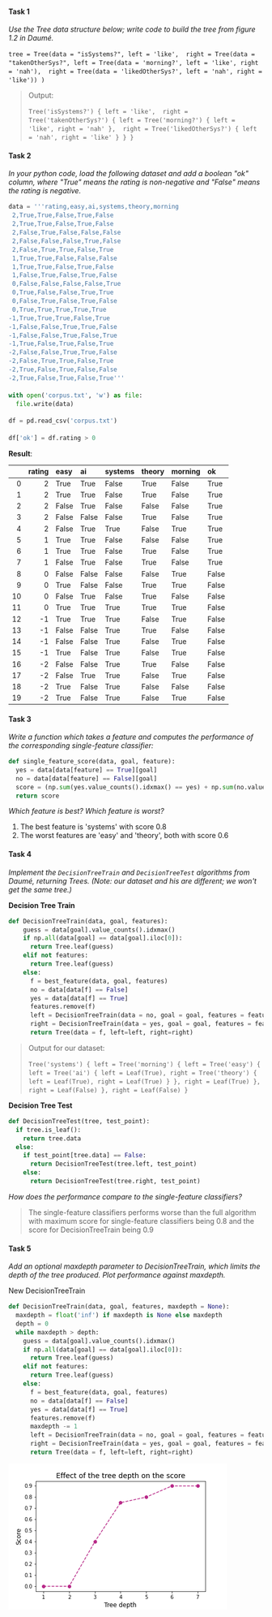 #### Task 1
*Use the Tree data structure below; write code to build the tree from figure 1.2 in Daumé.*
   
`tree = Tree(data = "isSystems?", left = 'like', 
            right = Tree(data = "takenOtherSys?", left = Tree(data = 'morning?', left = 'like', right = 'nah'), 
            right = Tree(data = 'likedOtherSys?', left = 'nah', right = 'like')) )`
                                                       
> Output:
>
> `Tree('isSystems?') { left = 'like', 
                     right = Tree('takenOtherSys?') { left = Tree('morning?') { left = 'like', right = 'nah' }, 
                     right = Tree('likedOtherSys?') { left = 'nah', right = 'like' } } }`
  
#### Task 2
*In your python code, load the following dataset and add a boolean "ok" column, where "True" means the rating is non-negative and "False" means the rating is negative.*

```python 
data = '''rating,easy,ai,systems,theory,morning
 2,True,True,False,True,False
 2,True,True,False,True,False
 2,False,True,False,False,False
 2,False,False,False,True,False
 2,False,True,True,False,True
 1,True,True,False,False,False
 1,True,True,False,True,False
 1,False,True,False,True,False
 0,False,False,False,False,True
 0,True,False,False,True,True
 0,False,True,False,True,False
 0,True,True,True,True,True
-1,True,True,True,False,True
-1,False,False,True,True,False
-1,False,False,True,False,True
-1,True,False,True,False,True
-2,False,False,True,True,False
-2,False,True,True,False,True
-2,True,False,True,False,False
-2,True,False,True,False,True'''

with open('corpus.txt', 'w') as file:
  file.write(data)
  
df = pd.read_csv('corpus.txt')

df['ok'] = df.rating > 0 

```
**Result**:

|    |   rating | easy   | ai    | systems   | theory   | morning   | ok    |
|---:|---------:|:-------|:------|:----------|:---------|:----------|:------|
|  0 |        2 | True   | True  | False     | True     | False     | True  |
|  1 |        2 | True   | True  | False     | True     | False     | True  |
|  2 |        2 | False  | True  | False     | False    | False     | True  |
|  3 |        2 | False  | False | False     | True     | False     | True  |
|  4 |        2 | False  | True  | True      | False    | True      | True  |
|  5 |        1 | True   | True  | False     | False    | False     | True  |
|  6 |        1 | True   | True  | False     | True     | False     | True  |
|  7 |        1 | False  | True  | False     | True     | False     | True  |
|  8 |        0 | False  | False | False     | False    | True      | False |
|  9 |        0 | True   | False | False     | True     | True      | False |
| 10 |        0 | False  | True  | False     | True     | False     | False |
| 11 |        0 | True   | True  | True      | True     | True      | False |
| 12 |       -1 | True   | True  | True      | False    | True      | False |
| 13 |       -1 | False  | False | True      | True     | False     | False |
| 14 |       -1 | False  | False | True      | False    | True      | False |
| 15 |       -1 | True   | False | True      | False    | True      | False |
| 16 |       -2 | False  | False | True      | True     | False     | False |
| 17 |       -2 | False  | True  | True      | False    | True      | False |
| 18 |       -2 | True   | False | True      | False    | False     | False |
| 19 |       -2 | True   | False | True      | False    | True      | False |


#### Task 3
*Write a function which takes a feature and computes the performance of the corresponding single-feature classifier:*

```python
def single_feature_score(data, goal, feature):
  yes = data[data[feature] == True][goal]
  no = data[data[feature] == False][goal]
  score = (np.sum(yes.value_counts().idxmax() == yes) + np.sum(no.value_counts().idxmax() == no))/len(data)
  return score
  ```
*Which feature is best? Which feature is worst?*

1. The best feature is 'systems' with score 0.8
2. The worst features are 'easy' and 'theory', both with score 0.6

#### Task 4 
*Implement the `DecisionTreeTrain` and `DecisionTreeTest` algorithms from Daumé, returning Trees. (Note: our dataset and his are different; we won't get the same tree.)*

**Decision Tree Train**

```python
def DecisionTreeTrain(data, goal, features):
    guess = data[goal].value_counts().idxmax()
    if np.all(data[goal] == data[goal].iloc[0]):
      return Tree.leaf(guess)
    elif not features:
      return Tree.leaf(guess)
    else:
      f = best_feature(data, goal, features)
      no = data[data[f] == False]
      yes = data[data[f] == True]
      features.remove(f)
      left = DecisionTreeTrain(data = no, goal = goal, features = features, maxdepth=maxdepth)
      right = DecisionTreeTrain(data = yes, goal = goal, features = features, maxdepth=maxdepth) 
      return Tree(data = f, left=left, right=right)   
```

> Output for our dataset:
> 
> `Tree('systems') { left = Tree('morning') { left = Tree('easy') { left = Tree('ai') { left = Leaf(True), right = Tree('theory') { left = Leaf(True), right = Leaf(True) } }, right = Leaf(True) }, right = Leaf(False) }, right = Leaf(False) }`

**Decision Tree Test**

```python
def DecisionTreeTest(tree, test_point):
  if tree.is_leaf():
    return tree.data
  else: 
    if test_point[tree.data] == False:
      return DecisionTreeTest(tree.left, test_point)
    else:
      return DecisionTreeTest(tree.right, test_point)
```
*How does the performance compare to the single-feature classifiers?*

> The single-feature classifiers performs worse than the full algorithm with maximum score for single-feature classifiers being 0.8 and the score for DecisionTreeTrain being 0.9

#### Task 5 
*Add an optional maxdepth parameter to DecisionTreeTrain, which limits the depth of the tree produced. Plot performance against maxdepth.*

New DecisionTreeTrain

```python
def DecisionTreeTrain(data, goal, features, maxdepth = None):
  maxdepth = float('inf') if maxdepth is None else maxdepth
  depth = 0
  while maxdepth > depth:
    guess = data[goal].value_counts().idxmax()
    if np.all(data[goal] == data[goal].iloc[0]):
      return Tree.leaf(guess)
    elif not features:
      return Tree.leaf(guess)
    else:
      f = best_feature(data, goal, features)
      no = data[data[f] == False]
      yes = data[data[f] == True]
      features.remove(f)
      maxdepth -= 1
      left = DecisionTreeTrain(data = no, goal = goal, features = features, maxdepth=maxdepth)
      right = DecisionTreeTrain(data = yes, goal = goal, features = features, maxdepth=maxdepth)  
      return Tree(data = f, left=left, right=right) 
 ```
![Performance](https://github.com/tatiana-iazykova/ML_NLP/blob/main/maxdepth_vs_score1.png?raw=true)
